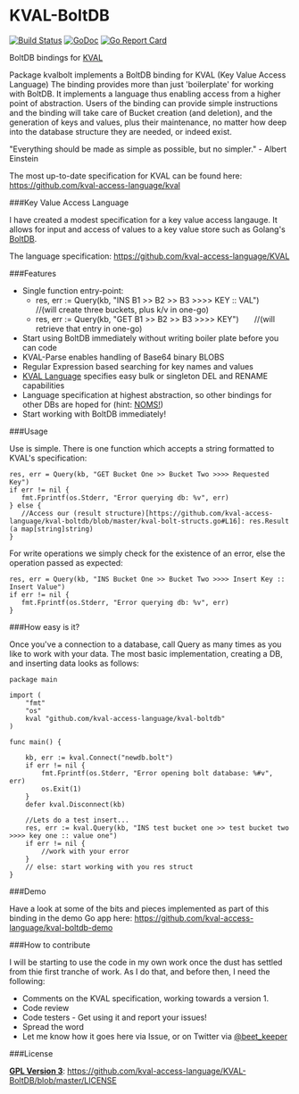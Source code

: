 # KVAL-BoltDB

[![Build Status](https://travis-ci.org/kval-access-language/kval-boltdb.svg?branch=master)](https://travis-ci.org/kval-access-language/kval-boltdb)
[![GoDoc](https://godoc.org/github.com/kval-access-language/kval-boltdb?status.svg)](https://godoc.org/github.com/kval-access-language/kval-boltdb)
[![Go Report Card](https://goreportcard.com/badge/github.com/kval-access-language/kval-boltdb)](https://goreportcard.com/report/github.com/kval-access-language/kval-boltdb)

BoltDB bindings for [KVAL](https://github.com/kval-access-language/kval)

Package kvalbolt implements a BoltDB binding for KVAL (Key Value Access Language)
The binding provides more than just 'boilerplate' for working with BoltDB. It
implements a language thus enabling access from a higher point of abstraction.
Users of the binding can provide simple instructions and the binding will take
care of Bucket creation (and deletion), and the generation of keys and values,
plus their maintenance, no matter how deep into the database structure they
are needed, or indeed exist.

"Everything should be made as simple as possible, but no simpler." - Albert Einstein

The most up-to-date specification for KVAL can be found here:
https://github.com/kval-access-language/kval

###Key Value Access Language

I have created a modest specification for a key value access langauge. 
It allows for input and access of values to a key value store such as Golang's
[BoltDB](https://github.com/boltdb/). 

The language specification: https://github.com/kval-access-language/KVAL 

###Features 

* Single function entry-point:
    * res, err := Query(kb, "INS B1 >> B2 >> B3 >>>> KEY :: VAL") &nbsp; &nbsp; //(will create three buckets, plus k/v in one-go)
    * res, err := Query(kb, "GET B1 >> B2 >> B3 >>>> KEY") &nbsp; &nbsp; &nbsp; //(will retrieve that entry in one-go)
* Start using BoltDB immediately without writing boiler plate before you can code
* KVAL-Parse enables handling of Base64 binary BLOBS
* Regular Expression based searching for key names and values
* [KVAL Language](https://github.com/kval-access-language/KVAL) specifies easy bulk or singleton DEL and RENAME capabilities
* Language specification at highest abstraction, so other bindings for other DBs are hoped for (hint: [NOMS!](https://github.com/attic-labs/noms)) 
* Start working with BoltDB immediately! 

###Usage

Use is simple. There is one function which accepts a string formatted to KVAL's
specification:

    res, err = Query(kb, "GET Bucket One >> Bucket Two >>>> Requested Key")
    if err != nil {
       fmt.Fprintf(os.Stderr, "Error querying db: %v", err)
    } else {
       //Access our (result structure)[https://github.com/kval-access-language/kval-boltdb/blob/master/kval-bolt-structs.go#L16]: res.Result (a map[string]string)
    } 

For write operations we simply check for the existence of an error, else the
operation passed as expected: 

    res, err = Query(kb, "INS Bucket One >> Bucket Two >>>> Insert Key :: Insert Value")
    if err != nil {
       fmt.Fprintf(os.Stderr, "Error querying db: %v", err)
    }

###How easy is it? 

Once you've a connection to a database, call Query as many times as you like to 
work with your data. The most basic implementation, creating a DB, and inserting 
data looks as follows:

	package main

	import (
		"fmt"
		"os"
		kval "github.com/kval-access-language/kval-boltdb"
	)

	func main() {

		kb, err := kval.Connect("newdb.bolt")
		if err != nil {
			fmt.Fprintf(os.Stderr, "Error opening bolt database: %#v", err)
			os.Exit(1)
		}
		defer kval.Disconnect(kb)

		//Lets do a test insert...
		res, err := kval.Query(kb, "INS test bucket one >> test bucket two >>>> key one :: value one")
		if err != nil {
			//work with your error
		}
		// else: start working with you res struct
	}

###Demo

Have a look at some of the bits and pieces implemented as part of this binding 
in the demo Go app here: https://github.com/kval-access-language/kval-boltdb-demo 

###How to contribute

I will be starting to use the code in my own work once the dust has settled from thie first tranche of work. As I do that,
and before then, I need the following:

* Comments on the KVAL specification, working towards a version 1.
* Code review
* Code testers - Get using it and report your issues! 
* Spread the word
* Let me know how it goes here via Issue, or on Twitter via [@beet_keeper](https://twitter.com/beet_keeper)

###License

**[GPL Version 3](http://choosealicense.com/licenses/gpl-3.0/)**: https://github.com/kval-access-language/KVAL-BoltDB/blob/master/LICENSE
